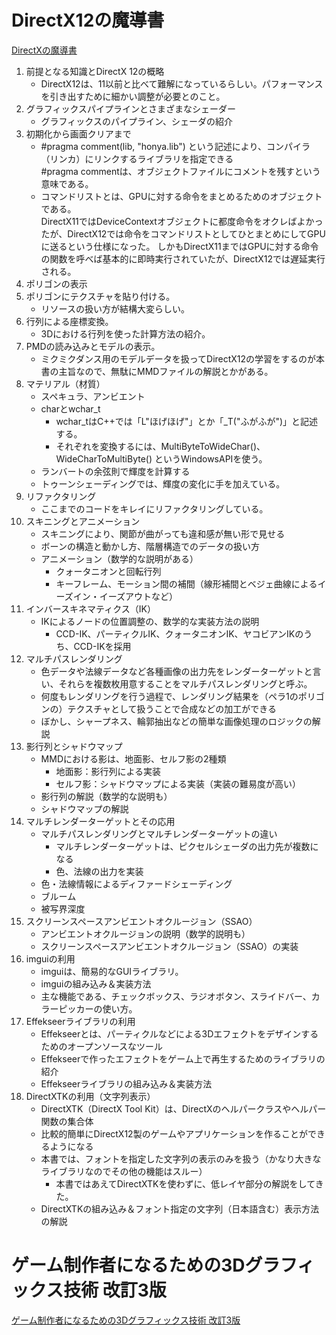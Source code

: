 # DirectX12の魔導書

[DirectXの魔導書](https://www.amazon.co.jp/dp/4798161934)

1. 前提となる知識とDirectX 12の概略
   - DirectX12は、11以前と比べて難解になっているらしい。パフォーマンスを引き出すために細かい調整が必要とのこと。
1. グラフィックスパイプラインとさまざまなシェーダー
   - グラフィックスのパイプライン、シェーダの紹介
1. 初期化から画面クリアまで
   - #pragma comment(lib, "honya.lib") という記述により、コンパイラ（リンカ）にリンクするライブラリを指定できる<br/>
     #pragma commentは、オブジェクトファイルにコメントを残すという意味である。
   - コマンドリストとは、GPUに対する命令をまとめるためのオブジェクトである。<br/>
     DirectX11ではDeviceContextオブジェクトに都度命令をオクレばよかったが、DirectX12では命令をコマンドリストとしてひとまとめにしてGPUに送るという仕様になった。
     しかもDirectX11まではGPUに対する命令の関数を呼べば基本的に即時実行されていたが、DirectX12では遅延実行される。
1. ポリゴンの表示
1. ポリゴンにテクスチャを貼り付ける。
   - リソースの扱い方が結構大変らしい。
1. 行列による座標変換。
   - 3Dにおける行列を使った計算方法の紹介。
1. PMDの読み込みとモデルの表示。
   - ミクミクダンス用のモデルデータを扱ってDirectX12の学習をするのが本書の主旨なので、無駄にMMDファイルの解説とかがある。
1. マテリアル（材質）
   - スペキュラ、アンビエント
   - charとwchar_t
     - wchar_tはC++では「L"ほげほげ"」とか「\_T("ふがふが")」と記述する。
     - それぞれを変換するには、MultiByteToWideChar()、WideCharToMultiByte() というWindowsAPIを使う。
   - ランバートの余弦則で輝度を計算する
   - トゥーンシェーディングでは、輝度の変化に手を加えている。
1. リファクタリング
   - ここまでのコードをキレイにリファクタリングしている。
1. スキニングとアニメーション
   - スキニングにより、関節が曲がっても違和感が無い形で見せる
   - ボーンの構造と動かし方、階層構造でのデータの扱い方
   - アニメーション（数学的な説明がある）
     - クォータニオンと回転行列
     - キーフレーム、モーション間の補間（線形補間とベジェ曲線によるイーズイン・イーズアウトなど）
1. インバースキネマティクス（IK）
   - IKによるノードの位置調整の、数学的な実装方法の説明
     - CCD-IK、パーティクルIK、クォータニオンIK、ヤコビアンIKのうち、CCD-IKを採用
1. マルチパスレンダリング
   - 色データや法線データなど各種画像の出力先をレンダーターゲットと言い、それらを複数枚用意することをマルチパスレンダリングと呼ぶ。
   - 何度もレンダリングを行う過程で、レンダリング結果を（ペラ1のポリゴンの）テクスチャとして扱うことで合成などの加工ができる
   - ぼかし、シャープネス、輪郭抽出などの簡単な画像処理のロジックの解説
1. 影行列とシャドウマップ
   - MMDにおける影は、地面影、セルフ影の2種類
     - 地面影：影行列による実装
     - セルフ影：シャドウマップによる実装（実装の難易度が高い）
   - 影行列の解説（数学的な説明も）
   - シャドウマップの解説
1. マルチレンダーターゲットとその応用
   - マルチパスレンダリングとマルチレンダーターゲットの違い
     - マルチレンダーターゲットは、ピクセルシェーダの出力先が複数になる
     - 色、法線の出力を実装
   - 色・法線情報によるディファードシェーディング
   - ブルーム
   - 被写界深度
1. スクリーンスペースアンビエントオクルージョン（SSAO）
   - アンビエントオクルージョンの説明（数学的説明も）
   - スクリーンスペースアンビエントオクルージョン（SSAO）の実装
1. imguiの利用
   - imguiは、簡易的なGUIライブラリ。
   - imguiの組み込み＆実装方法
   - 主な機能である、チェックボックス、ラジオボタン、スライドバー、カラーピッカーの使い方。
1. Effekseerライブラリの利用
   - Effekseerとは、パーティクルなどによる3Dエフェクトをデザインするためのオープンソースなツール
   - Effekseerで作ったエフェクトをゲーム上で再生するためのライブラリの紹介
   - Effekseerライブラリの組み込み＆実装方法
1. DirectXTKの利用（文字列表示）
   - DirectXTK（DirectX Tool Kit）は、DirectXのヘルパークラスやヘルパー関数の集合体
   - 比較的簡単にDirectX12製のゲームやアプリケーションを作ることができるようになる
   - 本書では、フォントを指定した文字列の表示のみを扱う（かなり大きなライブラリなのでその他の機能はスルー）
     - 本書ではあえてDirectXTKを使わずに、低レイヤ部分の解説をしてきた。
   - DirectXTKの組み込み＆フォント指定の文字列（日本語含む）表示方法の解説

# ゲーム制作者になるための3Dグラフィックス技術 改訂3版
[ゲーム制作者になるための3Dグラフィックス技術 改訂3版](https://www.amazon.co.jp/dp/4295007862)

